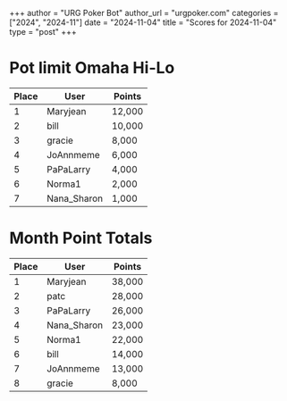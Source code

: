 +++
author = "URG Poker Bot"
author_url = "urgpoker.com"
categories = ["2024", "2024-11"]
date = "2024-11-04"
title = "Scores for 2024-11-04"
type = "post"
+++
# Pot limit Omaha Hi-Lo

| Place | User | Points |
|-------|------|--------|
| 1 | Maryjean | 12,000 |
| 2 | bill | 10,000 |
| 3 | gracie | 8,000 |
| 4 | JoAnnmeme | 6,000 |
| 5 | PaPaLarry | 4,000 |
| 6 | Norma1 | 2,000 |
| 7 | Nana_Sharon | 1,000 |

# Month Point Totals

| Place | User | Points |
|-------|------|--------|
| 1 | Maryjean | 38,000 |
| 2 | patc | 28,000 |
| 3 | PaPaLarry | 26,000 |
| 4 | Nana_Sharon | 23,000 |
| 5 | Norma1 | 22,000 |
| 6 | bill | 14,000 |
| 7 | JoAnnmeme | 13,000 |
| 8 | gracie | 8,000 |
